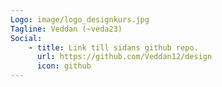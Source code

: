 ```yaml
---
Logo: image/logo_designkurs.jpg
Tagline: Veddan (~veda23)
Social:
    - title: Link till sidans github repo.
      url: https://github.com/Veddan12/design
      icon: github
---
```

